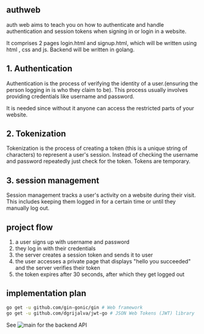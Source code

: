 ## authweb
auth web aims to teach you on how to authenticate and handle authentication and session tokens
when signing in or login in a website.

It comprises 2 pages login.html and signup.html, which will be written using html , css and js.
Backend will be written in golang.

## 1. Authentication
Authentication is the process of verifying the identity of a user.(ensuring the person logging in is who they
claim to be). This process usually involves providing credentials like username and password.

It is needed since without it anyone can access the restricted parts of your website.

## 2. Tokenization
Tokenization is the process of creating a token (this is a unique string of characters) to represent a
user's session.
Instead of checking the username and password repeatedly just check for the token.
Tokens are temporary.

## 3. session management
Session management tracks a user's activity on a website during their visit. This includes keeping them
logged in for a certain time or until they manually log out.

## project flow
1. a user signs up with username and password
2. they log in with their credentials
3. the server creates a session token and sends it to user
4. the user accesses a private page that displays "hello you succeeded" and the server verifies their token
5. the token expires after 30 seconds, after which they get logged out


## implementation plan
```sh
go get -u github.com/gin-gonic/gin # Web framework
go get -u github.com/dgrijalva/jwt-go # JSON Web Tokens (JWT) library
```
See ![main](main.go) for the backend API
